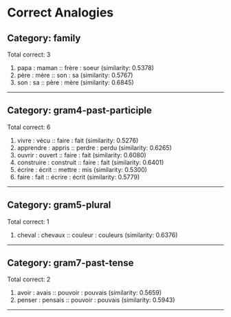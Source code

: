 # Correct Analogies

## Category: family
Total correct: 3

1. papa : maman :: frère : soeur (similarity: 0.5378)
2. père : mère :: son : sa (similarity: 0.5767)
3. son : sa :: père : mère (similarity: 0.6845)

--------------------------------------------------

## Category: gram4-past-participle
Total correct: 6

1. vivre : vécu :: faire : fait (similarity: 0.5276)
2. apprendre : appris :: perdre : perdu (similarity: 0.6265)
3. ouvrir : ouvert :: faire : fait (similarity: 0.6080)
4. construire : construit :: faire : fait (similarity: 0.6401)
5. écrire : écrit :: mettre : mis (similarity: 0.5300)
6. faire : fait :: écrire : écrit (similarity: 0.5779)

--------------------------------------------------

## Category: gram5-plural
Total correct: 1

1. cheval : chevaux :: couleur : couleurs (similarity: 0.6376)

--------------------------------------------------

## Category: gram7-past-tense
Total correct: 2

1. avoir : avais :: pouvoir : pouvais (similarity: 0.5659)
2. penser : pensais :: pouvoir : pouvais (similarity: 0.5943)

--------------------------------------------------


